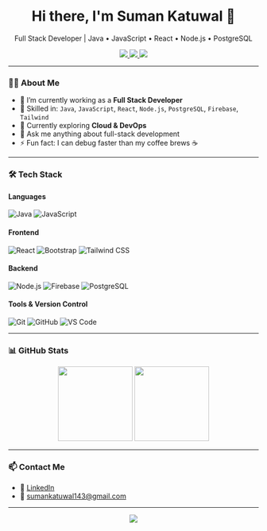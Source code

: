 <h1 align="center">Hi there, I'm Suman Katuwal 👋</h1>

<p align="center">
  Full Stack Developer | Java • JavaScript • React • Node.js • PostgreSQL
</p>

<p align="center">
  <a href="https://github.com/yourusername">
    <img src="https://img.shields.io/github/followers/yourusername?label=Follow&style=social" />
  </a>
  <a href="mailto:sumankatuwal143@gmail.com">
    <img src="https://img.shields.io/badge/Email-D14836?style=flat&logo=gmail&logoColor=white" />
  </a>
  <a href="https://www.linkedin.com/in/suman-katuwal/">
    <img src="https://img.shields.io/badge/LinkedIn-blue?style=flat&logo=linkedin&logoColor=white" />
  </a>
</p>

---

### 🧑‍💻 About Me

- 🔭 I’m currently working as a **Full Stack Developer**
- 💼 Skilled in: `Java`, `JavaScript`, `React`, `Node.js`, `PostgreSQL`, `Firebase`, `Tailwind`
- 🌱 Currently exploring **Cloud & DevOps**
- 💬 Ask me anything about full-stack development
- ⚡ Fun fact: I can debug faster than my coffee brews ☕

---

### 🛠️ Tech Stack

#### Languages
![Java](https://img.shields.io/badge/Java-007396?style=flat&logo=java&logoColor=white)
![JavaScript](https://img.shields.io/badge/JavaScript-F7DF1E?style=flat&logo=javascript&logoColor=black)

#### Frontend
![React](https://img.shields.io/badge/React-20232A?style=flat&logo=react&logoColor=61DAFB)
![Bootstrap](https://img.shields.io/badge/Bootstrap-563D7C?style=flat&logo=bootstrap&logoColor=white)
![Tailwind CSS](https://img.shields.io/badge/TailwindCSS-38B2AC?style=flat&logo=tailwind-css&logoColor=white)

#### Backend
![Node.js](https://img.shields.io/badge/Node.js-339933?style=flat&logo=nodedotjs&logoColor=white)
![Firebase](https://img.shields.io/badge/Firebase-FFCA28?style=flat&logo=firebase&logoColor=black)
![PostgreSQL](https://img.shields.io/badge/PostgreSQL-4169E1?style=flat&logo=postgresql&logoColor=white)

#### Tools & Version Control
![Git](https://img.shields.io/badge/Git-F05032?style=flat&logo=git&logoColor=white)
![GitHub](https://img.shields.io/badge/GitHub-181717?style=flat&logo=github&logoColor=white)
![VS Code](https://img.shields.io/badge/VS%20Code-007ACC?style=flat&logo=visual-studio-code&logoColor=white)

---

### 📊 GitHub Stats

<p align="center">
  <img src="https://github-readme-stats.vercel.app/api?username=yourusername&show_icons=true&theme=radical" height="150"/>
  <img src="https://github-readme-stats.vercel.app/api/top-langs/?username=yourusername&layout=compact&theme=radical" height="150"/>
</p>

---

### 📫 Contact Me

- 💼 [LinkedIn](https://www.linkedin.com/in/suman-katuwal/)
- 📧 sumankatuwal143@gmail.com

---

<p align="center">
  <img src="https://readme-typing-svg.herokuapp.com?font=Fira+Code&duration=2000&pause=1000&color=61DAFB&center=true&width=435&lines=Full+Stack+Developer;Clean+Code+Advocate;Open+Source+Contributor;Always+Learning" />
</p>
